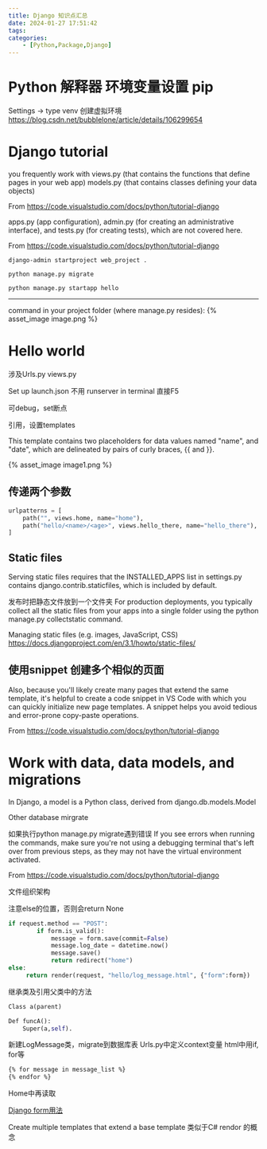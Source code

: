 ```yaml
---
title: Django 知识点汇总
date: 2024-01-27 17:51:42
tags:
categories:
    - [Python,Package,Django]
---
```


# Python 解释器 环境变量设置 pip

Settings -> type venv 创建虚拟环境 https://blog.csdn.net/bubblelone/article/details/106299654

# Django tutorial

you frequently work with views.py (that contains the functions that define pages in your web app)
models.py (that contains classes defining your data objects)

From <https://code.visualstudio.com/docs/python/tutorial-django> 

apps.py (app configuration), admin.py (for creating an administrative interface), and tests.py (for creating tests), which are not covered here.

From <https://code.visualstudio.com/docs/python/tutorial-django> 


```shell
django-admin startproject web_project .

python manage.py migrate

python manage.py startapp hello
```

*** 

command in your project folder (where manage.py resides):
{% asset_image image.png %}

# Hello world


涉及Urls.py views.py 


Set up launch.json 不用 runserver in terminal 直接F5

可debug，set断点

引用，设置templates

This template contains two placeholders for data values named "name", and "date", which are delineated by pairs of curly braces, &lbrace;&lbrace; and &rbrace;&rbrace;. 

{% asset_image image1.png %}

## 传递两个参数
```Python
urlpatterns = [
    path("", views.home, name="home"),
    path("hello/<name>/<age>", views.hello_there, name="hello_there"),
]
```

## Static files
Serving static files requires that the INSTALLED_APPS list in settings.py contains django.contrib.staticfiles, which is included by default.

发布时把静态文件放到一个文件夹
For production deployments, you typically collect all the static files from your apps into a single folder using the python manage.py collectstatic command.

Managing static files (e.g. images, JavaScript, CSS)
https://docs.djangoproject.com/en/3.1/howto/static-files/


## 使用snippet 创建多个相似的页面
Also, because you'll likely create many pages that extend the same template, it's helpful to create a code snippet in VS Code with which you can quickly initialize new page templates. A snippet helps you avoid tedious and error-prone copy-paste operations.

From <https://code.visualstudio.com/docs/python/tutorial-django> 

# Work with data, data models, and migrations

In Django, a model is a Python class, derived from django.db.models.Model

Other database mirgrate

如果执行python manage.py migrate遇到错误
If you see errors when running the commands, make sure you're not using a debugging terminal that's left over from previous steps, as they may not have the virtual environment activated.

From <https://code.visualstudio.com/docs/python/tutorial-django> 

文件组织架构

注意else的位置，否则会return None

```Python
if request.method == "POST":
        if form.is_valid():
            message = form.save(commit=False)
            message.log_date = datetime.now()
            message.save()
            return redirect("home")
else:
     return render(request, "hello/log_message.html", {"form":form})
```


继承类及引用父类中的方法
```Python
Class a(parent)

Def funcA():
	Super(a,self).
```
	
	
新建LogMessage类，migrate到数据库表
Urls.py中定义context变量
html中用if, for等
```html
{% for message in message_list %}
{% endfor %}
```
Home中再读取

[Django form用法](https://blog.csdn.net/qq_24861509/article/details/46506315?spm=1001.2101.3001.6661.1&utm_medium=distribute.pc_relevant_t0.none-task-blog-2%7Edefault%7ECTRLIST%7Edefault-1.no_search_link&depth_1-utm_source=distribute.pc_relevant_t0.none-task-blog-2%7Edefault%7ECTRLIST%7Edefault-1.no_search_link&utm_relevant_index=1)

Create multiple templates that extend a base template
类似于C# rendor 的概念

